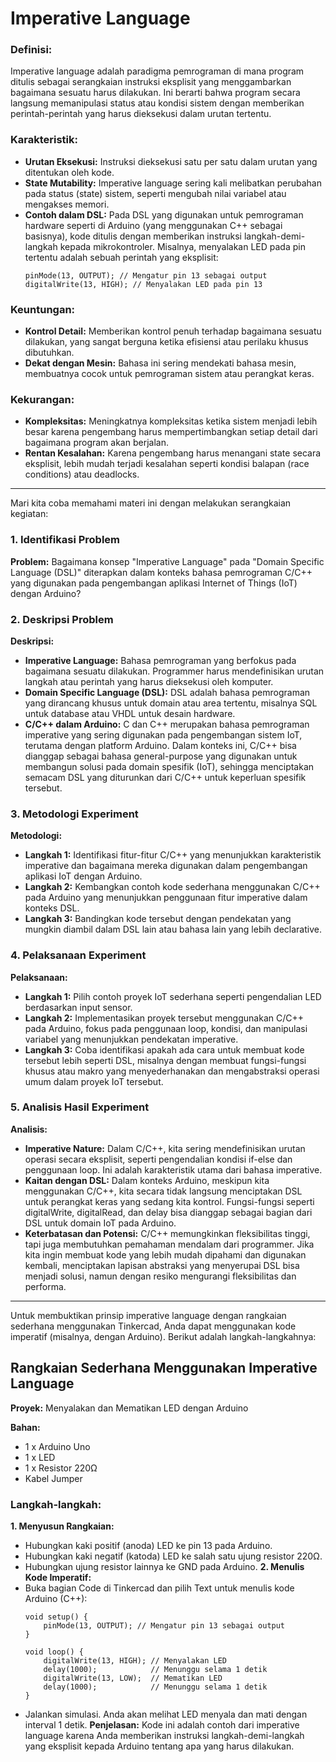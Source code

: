 
# Imperative Language

### Definisi:
Imperative language adalah paradigma pemrograman di mana program ditulis sebagai serangkaian instruksi eksplisit yang menggambarkan bagaimana sesuatu harus dilakukan. Ini berarti bahwa program secara langsung memanipulasi status atau kondisi sistem dengan memberikan perintah-perintah yang harus dieksekusi dalam urutan tertentu.

### Karakteristik:
- **Urutan Eksekusi:** Instruksi dieksekusi satu per satu dalam urutan yang ditentukan oleh kode.
- **State Mutability:** Imperative language sering kali melibatkan perubahan pada status (state) sistem, seperti mengubah nilai variabel atau mengakses memori.
- **Contoh dalam DSL:** Pada DSL yang digunakan untuk pemrograman hardware seperti di Arduino (yang menggunakan C++ sebagai basisnya), kode ditulis dengan memberikan instruksi langkah-demi-langkah kepada mikrokontroler. Misalnya, menyalakan LED pada pin tertentu adalah sebuah perintah yang eksplisit:
    ```
    pinMode(13, OUTPUT); // Mengatur pin 13 sebagai output
    digitalWrite(13, HIGH); // Menyalakan LED pada pin 13
    ```
### Keuntungan:
- **Kontrol Detail:** Memberikan kontrol penuh terhadap bagaimana sesuatu dilakukan, yang sangat berguna ketika efisiensi atau perilaku khusus dibutuhkan.
- **Dekat dengan Mesin:** Bahasa ini sering mendekati bahasa mesin, membuatnya cocok untuk pemrograman sistem atau perangkat keras.

### Kekurangan:
- **Kompleksitas:** Meningkatnya kompleksitas ketika sistem menjadi lebih besar karena pengembang harus mempertimbangkan setiap detail dari bagaimana program akan berjalan.
- **Rentan Kesalahan:** Karena pengembang harus menangani state secara eksplisit, lebih mudah terjadi kesalahan seperti kondisi balapan (race conditions) atau deadlocks.

---

Mari kita coba memahami materi ini dengan melakukan serangkaian kegiatan:
### 1. Identifikasi Problem
**Problem:** Bagaimana konsep "Imperative Language" pada "Domain Specific Language (DSL)" diterapkan dalam konteks bahasa pemrograman C/C++ yang digunakan pada pengembangan aplikasi Internet of Things (IoT) dengan Arduino?

### 2. Deskripsi Problem
**Deskripsi:**
- **Imperative Language:** Bahasa pemrograman yang berfokus pada bagaimana sesuatu dilakukan. Programmer harus mendefinisikan urutan langkah atau perintah yang harus dieksekusi oleh komputer.
- **Domain Specific Language (DSL):** DSL adalah bahasa pemrograman yang dirancang khusus untuk domain atau area tertentu, misalnya SQL untuk database atau VHDL untuk desain hardware.
- **C/C++ dalam Arduino:** C dan C++ merupakan bahasa pemrograman imperative yang sering digunakan pada pengembangan sistem IoT, terutama dengan platform Arduino. Dalam konteks ini, C/C++ bisa dianggap sebagai bahasa general-purpose yang digunakan untuk membangun solusi pada domain spesifik (IoT), sehingga menciptakan semacam DSL yang diturunkan dari C/C++ untuk keperluan spesifik tersebut.

### 3. Metodologi Experiment
**Metodologi:**
- **Langkah 1:** Identifikasi fitur-fitur C/C++ yang menunjukkan karakteristik imperative dan bagaimana mereka digunakan dalam pengembangan aplikasi IoT dengan Arduino.
- **Langkah 2:** Kembangkan contoh kode sederhana menggunakan C/C++ pada Arduino yang menunjukkan penggunaan fitur imperative dalam konteks DSL.
- **Langkah 3:** Bandingkan kode tersebut dengan pendekatan yang mungkin diambil dalam DSL lain atau bahasa lain yang lebih declarative.

### 4. Pelaksanaan Experiment
**Pelaksanaan:**
- **Langkah 1:** Pilih contoh proyek IoT sederhana seperti pengendalian LED berdasarkan input sensor.
- **Langkah 2:** Implementasikan proyek tersebut menggunakan C/C++ pada Arduino, fokus pada penggunaan loop, kondisi, dan manipulasi variabel yang menunjukkan pendekatan imperative.
- **Langkah 3:** Coba identifikasi apakah ada cara untuk membuat kode tersebut lebih seperti DSL, misalnya dengan membuat fungsi-fungsi khusus atau makro yang menyederhanakan dan mengabstraksi operasi umum dalam proyek IoT tersebut.

### 5. Analisis Hasil Experiment
**Analisis:**
- **Imperative Nature:** Dalam C/C++, kita sering mendefinisikan urutan operasi secara eksplisit, seperti pengendalian kondisi if-else dan penggunaan loop. Ini adalah karakteristik utama dari bahasa imperative.
- **Kaitan dengan DSL:** Dalam konteks Arduino, meskipun kita menggunakan C/C++, kita secara tidak langsung menciptakan DSL untuk perangkat keras yang sedang kita kontrol. Fungsi-fungsi seperti digitalWrite, digitalRead, dan delay bisa dianggap sebagai bagian dari DSL untuk domain IoT pada Arduino.
- **Keterbatasan dan Potensi:** C/C++ memungkinkan fleksibilitas tinggi, tapi juga membutuhkan pemahaman mendalam dari programmer. Jika kita ingin membuat kode yang lebih mudah dipahami dan digunakan kembali, menciptakan lapisan abstraksi yang menyerupai DSL bisa menjadi solusi, namun dengan resiko mengurangi fleksibilitas dan performa.

---

Untuk membuktikan prinsip imperative language dengan rangkaian sederhana menggunakan Tinkercad, Anda dapat menggunakan kode imperatif (misalnya, dengan Arduino). Berikut adalah langkah-langkahnya:

## Rangkaian Sederhana Menggunakan Imperative Language
**Proyek:** Menyalakan dan Mematikan LED dengan Arduino

**Bahan:**
- 1 x Arduino Uno
- 1 x LED
- 1 x Resistor 220Ω
- Kabel Jumper

### Langkah-langkah:
**1. Menyusun Rangkaian:**
- Hubungkan kaki positif (anoda) LED ke pin 13 pada Arduino.
- Hubungkan kaki negatif (katoda) LED ke salah satu ujung resistor 220Ω.
- Hubungkan ujung resistor lainnya ke GND pada Arduino.
**2. Menulis Kode Imperatif:**
- Buka bagian Code di Tinkercad dan pilih Text untuk menulis kode Arduino (C++):
    ```
    void setup() {
        pinMode(13, OUTPUT); // Mengatur pin 13 sebagai output
    }

    void loop() {
        digitalWrite(13, HIGH); // Menyalakan LED
        delay(1000);            // Menunggu selama 1 detik
        digitalWrite(13, LOW);  // Mematikan LED
        delay(1000);            // Menunggu selama 1 detik
    }
    ```
- Jalankan simulasi. Anda akan melihat LED menyala dan mati dengan interval 1 detik.
**Penjelasan:** Kode ini adalah contoh dari imperative language karena Anda memberikan instruksi langkah-demi-langkah yang eksplisit kepada Arduino tentang apa yang harus dilakukan.
